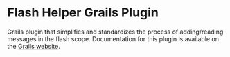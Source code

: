 Flash Helper Grails Plugin
===================

Grails plugin that simplifies and standardizes the process of adding/reading messages in the flash scope.
Documentation for this plugin is available on the [Grails website](http://grails.org/plugin/flash-helper).
